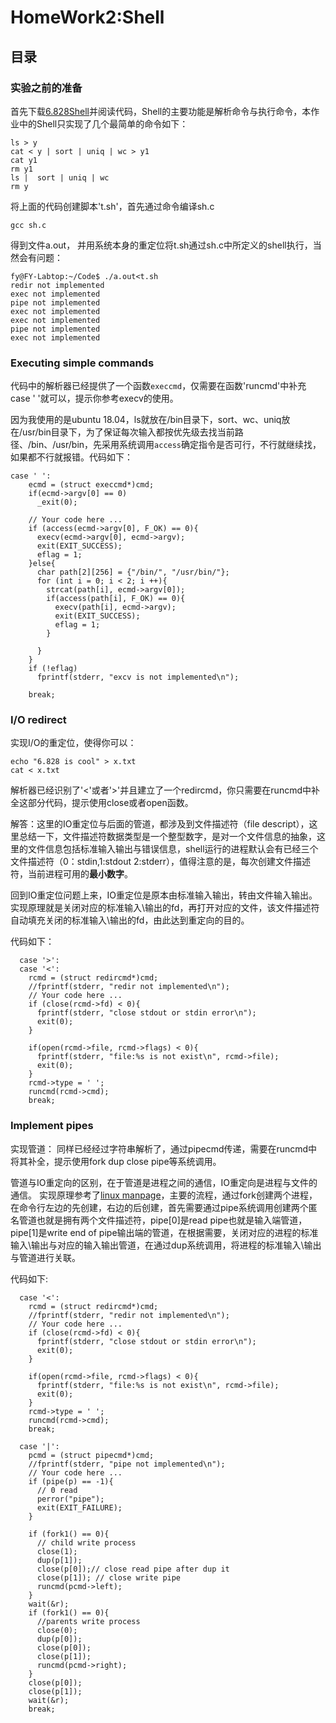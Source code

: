 # HomeWork2:Shell

## 目录

### 实验之前的准备
首先下载[6.828Shell](https://pdos.csail.mit.edu/6.828/2018/homework/sh.c)并阅读代码，Shell的主要功能是解析命令与执行命令，本作业中的Shell只实现了几个最简单的命令如下：
```
ls > y
cat < y | sort | uniq | wc > y1
cat y1
rm y1
ls |  sort | uniq | wc
rm y
```
将上面的代码创建脚本't.sh'，首先通过命令编译sh.c
```
gcc sh.c
```
得到文件a.out， 并用系统本身的重定位将t.sh通过sh.c中所定义的shell执行，当然会有问题：
```
fy@FY-Labtop:~/Code$ ./a.out<t.sh
redir not implemented
exec not implemented
pipe not implemented
exec not implemented
exec not implemented
pipe not implemented
exec not implemented
```


### Executing simple commands
代码中的解析器已经提供了一个函数`execcmd`，仅需要在函数'runcmd'中补充case ' '就可以，提示你参考execv的使用。

因为我使用的是ubuntu 18.04，ls就放在/bin目录下，sort、wc、uniq放在/usr/bin目录下，为了保证每次输入都按优先级去找当前路径、/bin、/usr/bin，先采用系统调用`access`确定指令是否可行，不行就继续找，如果都不行就报错。代码如下：
```
case ' ':
    ecmd = (struct execcmd*)cmd;
    if(ecmd->argv[0] == 0)
      _exit(0);
    
    // Your code here ...
    if (access(ecmd->argv[0], F_OK) == 0){
      execv(ecmd->argv[0], ecmd->argv);
      exit(EXIT_SUCCESS);
      eflag = 1;
    }else{
      char path[2][256] = {"/bin/", "/usr/bin/"};
      for (int i = 0; i < 2; i ++){
        strcat(path[i], ecmd->argv[0]);
        if(access(path[i], F_OK) == 0){
          execv(path[i], ecmd->argv);
          exit(EXIT_SUCCESS);
          eflag = 1;
        }
        
      }
    }
    if (!eflag)
      fprintf(stderr, "excv is not implemented\n");
    
    break;
```



### I/O redirect
实现I/O的重定位，使得你可以：
```
echo "6.828 is cool" > x.txt
cat < x.txt
```
解析器已经识别了'<'或者'>'并且建立了一个redircmd，你只需要在runcmd中补全这部分代码，提示使用close或者open函数。

解答：这里的IO重定位与后面的管道，都涉及到文件描述符（file descript），这里总结一下，文件描述符数据类型是一个整型数字，是对一个文件信息的抽象，这里的文件信息包括标准输入输出与错误信息，shell运行的进程默认会有已经三个文件描述符（0：stdin,1:stdout 2:stderr），值得注意的是，每次创建文件描述符，当前进程可用的**最小数字**。

回到IO重定位问题上来，IO重定位是原本由标准输入输出，转由文件输入输出。实现原理就是关闭对应的标准输入\输出的fd，再打开对应的文件，该文件描述符自动填充关闭的标准输入\输出的fd，由此达到重定向的目的。

代码如下：
```
  case '>':
  case '<':
    rcmd = (struct redircmd*)cmd;
    //fprintf(stderr, "redir not implemented\n");
    // Your code here ...
    if (close(rcmd->fd) < 0){
      fprintf(stderr, "close stdout or stdin error\n");
      exit(0);
    }
      
    if(open(rcmd->file, rcmd->flags) < 0){
      fprintf(stderr, "file:%s is not exist\n", rcmd->file);
      exit(0);
    }
    rcmd->type = ' ';
    runcmd(rcmd->cmd);
    break;
```



### Implement pipes
实现管道：
同样已经经过字符串解析了，通过pipecmd传递，需要在runcmd中将其补全，提示使用fork dup close pipe等系统调用。

管道与IO重定向的区别，在于管道是进程之间的通信，IO重定向是进程与文件的通信。
实现原理参考了[linux manpage](https://man7.org/linux/man-pages/man2/pipe.2.html)，主要的流程，通过fork创建两个进程，在命令行左边的先创建，右边的后创建，首先需要通过pipe系统调用创建两个匿名管道也就是拥有两个文件描述符，pipe[0]是read pipe也就是输入端管道，pipe[1]是write end of pipe输出端的管道，在根据需要，关闭对应的进程的标准输入\输出与对应的输入输出管道，在通过dup系统调用，将进程的标准输入\输出与管道进行关联。


代码如下:
```
  case '<':
    rcmd = (struct redircmd*)cmd;
    //fprintf(stderr, "redir not implemented\n");
    // Your code here ...
    if (close(rcmd->fd) < 0){
      fprintf(stderr, "close stdout or stdin error\n");
      exit(0);
    }
      
    if(open(rcmd->file, rcmd->flags) < 0){
      fprintf(stderr, "file:%s is not exist\n", rcmd->file);
      exit(0);
    }
    rcmd->type = ' ';
    runcmd(rcmd->cmd);
    break;

  case '|':
    pcmd = (struct pipecmd*)cmd;
    //fprintf(stderr, "pipe not implemented\n");
    // Your code here ...
    if (pipe(p) == -1){
      // 0 read
      perror("pipe");
      exit(EXIT_FAILURE);
    }

    if (fork1() == 0){
      // child write process
      close(1);
      dup(p[1]);
      close(p[0]);// close read pipe after dup it
      close(p[1]); // close write pipe
      runcmd(pcmd->left);
    }
    wait(&r);
    if (fork1() == 0){
      //parents write process
      close(0);
      dup(p[0]);
      close(p[0]);
      close(p[1]);
      runcmd(pcmd->right);
    }
    close(p[0]);
    close(p[1]);
    wait(&r);
    break;
```

